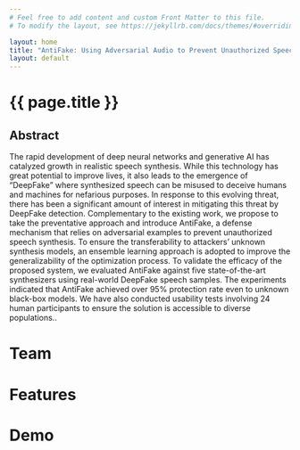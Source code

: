 ```yaml
---
# Feel free to add content and custom Front Matter to this file.
# To modify the layout, see https://jekyllrb.com/docs/themes/#overriding-theme-defaults

layout: home
title: "AntiFake: Using Adversarial Audio to Prevent Unauthorized Speech Synthesis"
layout: default
---
```


# {{ page.title }}
## Abstract
The rapid development of deep neural networks and generative AI has catalyzed growth in realistic speech synthesis. While this technology has great potential to improve lives, it also leads to the emergence of “DeepFake” where synthesized speech can be misused to deceive humans and machines for nefarious purposes. In response to this evolving threat, there has been a significant amount of interest in mitigating this threat by DeepFake detection. Complementary to the existing work, we propose to take the preventative approach and introduce AntiFake, a defense mechanism that relies on adversarial examples to prevent unauthorized speech synthesis. To ensure the transferability to attackers’ unknown synthesis models, an ensemble learning approach is adopted to improve the generalizability of the optimization process. To validate the efficacy of the proposed system, we evaluated AntiFake against five state-of-the-art synthesizers using real-world DeepFake speech samples. The experiments indicated that AntiFake achieved over 95% protection rate even to unknown black-box models. We have also conducted usability tests involving 24 human participants to ensure the solution is accessible to diverse populations..

# Team

# Features

# Demo
